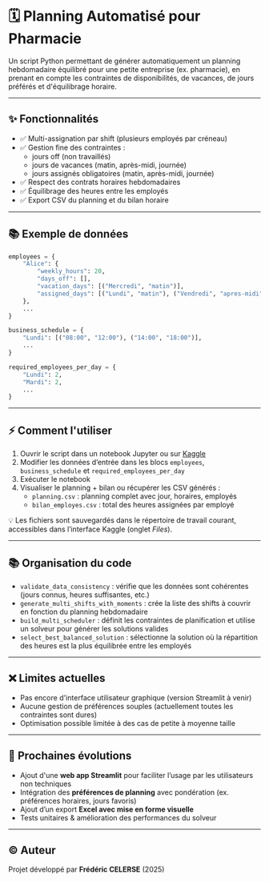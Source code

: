 # 🗓️ Planning Automatisé pour Pharmacie

Un script Python permettant de générer automatiquement un planning hebdomadaire équilibré pour une petite entreprise (ex. pharmacie), en prenant en compte les contraintes de disponibilités, de vacances, de jours préférés et d'équilibrage horaire.

---

## ✨ Fonctionnalités

- ✅ Multi-assignation par shift (plusieurs employés par créneau)
- ✅ Gestion fine des contraintes :
  - jours off (non travaillés)
  - jours de vacances (matin, après-midi, journée)
  - jours assignés obligatoires (matin, après-midi, journée)
- ✅ Respect des contrats horaires hebdomadaires
- ✅ Équilibrage des heures entre les employés
- ✅ Export CSV du planning et du bilan horaire

---

## 📚 Exemple de données

```python
employees = {
    "Alice": {
        "weekly_hours": 20,
        "days_off": [],
        "vacation_days": [("Mercredi", "matin")],
        "assigned_days": [("Lundi", "matin"), ("Vendredi", "apres-midi")]
    },
    ...
}

business_schedule = {
    "Lundi": [("08:00", "12:00"), ("14:00", "18:00")],
    ...
}

required_employees_per_day = {
    "Lundi": 2,
    "Mardi": 2,
    ...
}
```

---

## ⚡ Comment l'utiliser

1. Ouvrir le script dans un notebook Jupyter ou sur [Kaggle](https://kaggle.com)
2. Modifier les données d’entrée dans les blocs `employees`, `business_schedule` et `required_employees_per_day`
3. Exécuter le notebook
4. Visualiser le planning + bilan ou récupérer les CSV générés :
   - `planning.csv` : planning complet avec jour, horaires, employés
   - `bilan_employes.csv` : total des heures assignées par employé

💡 Les fichiers sont sauvegardés dans le répertoire de travail courant, accessibles dans l’interface Kaggle (onglet *Files*).

---

## 📚 Organisation du code

- `validate_data_consistency` : vérifie que les données sont cohérentes (jours connus, heures suffisantes, etc.)
- `generate_multi_shifts_with_moments` : crée la liste des shifts à couvrir en fonction du planning hebdomadaire
- `build_multi_scheduler` : définit les contraintes de planification et utilise un solveur pour générer les solutions valides
- `select_best_balanced_solution` : sélectionne la solution où la répartition des heures est la plus équilibrée entre les employés

---

## ❌ Limites actuelles

- Pas encore d'interface utilisateur graphique (version Streamlit à venir)
- Aucune gestion de préférences souples (actuellement toutes les contraintes sont dures)
- Optimisation possible limitée à des cas de petite à moyenne taille

---

## 🚀 Prochaines évolutions

- Ajout d'une **web app Streamlit** pour faciliter l’usage par les utilisateurs non techniques
- Intégration des **préférences de planning** avec pondération (ex. préférences horaires, jours favoris)
- Ajout d’un export **Excel avec mise en forme visuelle**
- Tests unitaires & amélioration des performances du solveur

---

## © Auteur

Projet développé par **Frédéric CELERSE** (2025)
